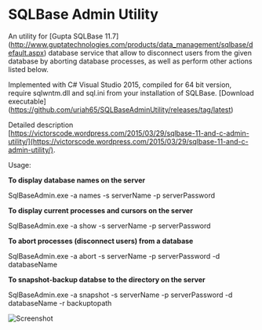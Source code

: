 # SQLBase Admin Utility

An utility for [Gupta SQLBase 11.7] (http://www.guptatechnologies.com/products/data_management/sqlbase/default.aspx) database service that allow to disconnect users from the given database by aborting database processes, as well as perform other actions listed below.

Implemented with C# Visual Studio 2015, compiled for 64 bit version, require sqlwntm.dll and sql.ini from your installation of SQLBase. [Download executable] (https://github.com/uriah65/SQLBaseAdminUtility/releases/tag/latest)

Detailed description [https://victorscode.wordpress.com/2015/03/29/sqlbase-11-and-c-admin-utility/](https://victorscode.wordpress.com/2015/03/29/sqlbase-11-and-c-admin-utility/).

Usage:


**To display database names on the server**

SqlBaseAdmin.exe -a names -s serverName -p serverPassword

**To display current processes and cursors on the server**

SqlBaseAdmin.exe -a show -s serverName -p serverPassword

**To abort processes (disconnect users) from a database**

SqlBaseAdmin.exe -a abort -s  serverName -p serverPassword -d databaseName

**To snapshot-backup databse to the directory on the server**

SqlBaseAdmin.exe -a snapshot -s  serverName -p serverPassword -d databaseName -r backuptopath

![Screenshot](https://victorscode.files.wordpress.com/2015/03/abortsnapshot1.png "Screen shot")
